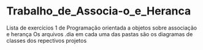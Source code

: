 # Trabalho_de_Associa-o_e_Heranca
Lista de exercícios 1 de Programação orientada a objetos sobre associação e herança
Os arquivos .dia em cada uma das pastas são os diagramas de classes dos repectivos projetos
